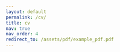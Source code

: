```yaml
---
layout: default
permalink: /cv/
title: cv
nav: true
nav_order: 4
redirect_to: /assets/pdf/example_pdf.pdf
---
```

